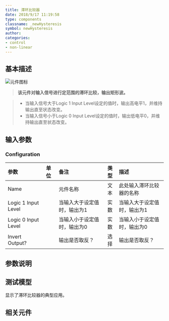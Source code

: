 ```yaml
---
title: 滞环比较器
date: 2018/9/17 11:19:58
type: components
classname: _newHysteresis
symbol: newHysteresis
author: 
categories: 
- control
- non-linear
---
```

## <span id="comp_desc">基本描述</span>
![元件图标]()

> **该元件对输入信号进行定范围的滞环比较，输出矩形波。**

> + 当输入信号大于Logic 1 Input Level设定的值时，输出高电平1，并维持输出直至状态改变。
> + 当输入信号小于Logic 0 Input Level设定的值时，输出低电平0，并维持输出直至状态改变。

## <span id="comp_params">输入参数</span>
### <span id="comp_params_group_Configuration">Configuration</span>
| 参数 | 单位 | 备注 | 类型 | 描述 |
| :--- | :--- | :--- | :--: | :--- |
| <span id="comp_params_param_Name">Name</span> |  | 元件名称 | 文本 | 此处输入滞环比较器的名称 |
| <span id="comp_params_param_HL">Logic 1 Input Level</span> |  | 当输入大于设定值时，输出为1 | 实数 | 当输入大于设定值时，输出为1 |
| <span id="comp_params_param_LL">Logic 0 Input Level</span> |  | 当输入小于设定值时，输出为0 | 实数 | 当输入小于设定值时，输出为0 |
| <span id="comp_params_param_Inv">Invert Output?</span> |  | 输出是否取反？ | 选择 | 输出是否取反？ |

[Name]: #comp_params_param_Name "Name"
[Logic 1 Input Level]: #comp_params_param_HL "Logic 1 Input Level"
[Logic 0 Input Level]: #comp_params_param_LL "Logic 0 Input Level"
[Invert Output?]: #comp_params_param_Inv "Invert Output?"


## <span id="comp_remarks">参数说明</span>


## <span id="comp_example">测试模型</span>
[<test name>](<test link>)显示了滞环比较器的典型应用。

## <span id="comp_seealso">相关元件</span>


